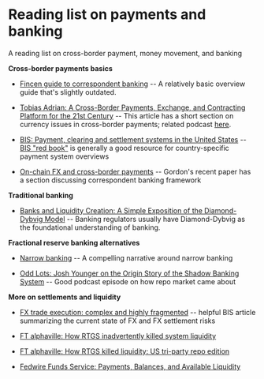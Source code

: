 # Reading list on payments and banking
A reading list on cross-border payment, money movement, and banking


**Cross-border payments basics**
- [Fincen guide to correspondent banking](https://www.fincen.gov/sites/default/files/shared/Appendix_D.pdf)
-- A relatively basic overview guide that's slightly outdated.

- [Tobias Adrian: A Cross-Border Payments, Exchange, and Contracting Platform for the 21st Century](https://www.imf.org/en/News/Articles/2022/11/18/sp-cross-border-payments-exchange-contracting-platform-21st-century)
-- This article has a short section on currency issues in cross-border payments; related podcast [here](https://www.imf.org/en/News/Podcasts/All-Podcasts/2023/01/19/tobias-adrian-cross-border-payments).

- [BIS: Payment, clearing and settlement systems in the United States](https://www.bis.org/cpmi/publ/d105_us.pdf) -- [BIS "red book"](https://www.bis.org/cpmi/paysysinfo.htm) is generally a good resource for country-specific payment system overviews

- [On-chain FX and cross-border payments](https://papers.ssrn.com/sol3/papers.cfm?abstract_id=4328948)
-- Gordon's recent paper has a section discussing correspondent banking framework

**Traditional banking**
- [Banks and Liquidity Creation: A Simple Exposition of the Diamond-Dybvig Model](https://www.richmondfed.org/-/media/RichmondFedOrg/publications/research/economic_quarterly/2007/spring/pdf/diamond.pdf)
-- Banking regulators usually have Diamond-Dybvig as the foundational understanding of banking.

**Fractional reserve banking alternatives**
- [Narrow banking](https://gpennacc.web.illinois.edu/GPNarrowBankARFE.pdf)
-- A compelling narrative around narrow banking

- [Odd Lots: Josh Younger on the Origin Story of the Shadow Banking System](https://podcasts.apple.com/us/podcast/josh-younger-on-the-origin-story-of-the/id1056200096?i=1000585304171)
-- Good podcast episode on how repo market came about


**More on settlements and liquidity**

- [FX trade execution: complex and highly fragmented](https://www.bis.org/publ/qtrpdf/r_qt1912g.pdf) -- helpful BIS article summarizing the current state of FX and FX settlement risks

- [FT alphaville: How RTGS inadvertently killed system liquidity](https://www.ft.com/content/36e15d64-8052-3808-83bc-6a1d30089b3c)

- [FT alphaville: How RTGS killed liquidity: US tri-party repo edition](https://www.ft.com/content/4da3a0c1-472c-45bb-8c3b-ff395eca67fa)

- [Fedwire Funds Service: Payments, Balances, and Available Liquidity](https://www.federalreserve.gov/econres/feds/files/2021070pap.pdf)